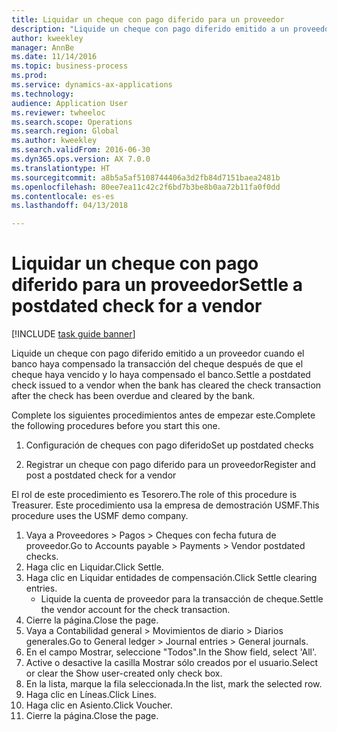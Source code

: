 ```yaml
--- 
title: Liquidar un cheque con pago diferido para un proveedor
description: "Liquide un cheque con pago diferido emitido a un proveedor cuando el banco haya compensado la transacción del cheque después de que el cheque haya vencido y lo haya compensado el banco."
author: kweekley
manager: AnnBe
ms.date: 11/14/2016
ms.topic: business-process
ms.prod: 
ms.service: dynamics-ax-applications
ms.technology: 
audience: Application User
ms.reviewer: twheeloc
ms.search.scope: Operations
ms.search.region: Global
ms.author: kweekley
ms.search.validFrom: 2016-06-30
ms.dyn365.ops.version: AX 7.0.0
ms.translationtype: HT
ms.sourcegitcommit: a8b5a5af5108744406a3d2fb84d7151baea2481b
ms.openlocfilehash: 80ee7ea11c42c2f6bd7b3be8b0aa72b11fa0f0dd
ms.contentlocale: es-es
ms.lasthandoff: 04/13/2018

---
```

# <a name="settle-a-postdated-check-for-a-vendor"></a><span data-ttu-id="07848-103">Liquidar un cheque con pago diferido para un proveedor</span><span class="sxs-lookup"><span data-stu-id="07848-103">Settle a postdated check for a vendor</span></span>

[!INCLUDE [task guide banner](../../includes/task-guide-banner.md)]

<span data-ttu-id="07848-104">Liquide un cheque con pago diferido emitido a un proveedor cuando el banco haya compensado la transacción del cheque después de que el cheque haya vencido y lo haya compensado el banco.</span><span class="sxs-lookup"><span data-stu-id="07848-104">Settle a postdated check issued to a vendor when the bank has cleared the check transaction after the check has been overdue and cleared by the bank.</span></span> 

<span data-ttu-id="07848-105">Complete los siguientes procedimientos antes de empezar este.</span><span class="sxs-lookup"><span data-stu-id="07848-105">Complete the following procedures before you start this one.</span></span>

1) <span data-ttu-id="07848-106">Configuración de cheques con pago diferido</span><span class="sxs-lookup"><span data-stu-id="07848-106">Set up postdated checks</span></span>

2) <span data-ttu-id="07848-107">Registrar un cheque con pago diferido para un proveedor</span><span class="sxs-lookup"><span data-stu-id="07848-107">Register and post a postdated check for a vendor</span></span>



<span data-ttu-id="07848-108">El rol de este procedimiento es Tesorero.</span><span class="sxs-lookup"><span data-stu-id="07848-108">The role of this procedure is Treasurer.</span></span> <span data-ttu-id="07848-109">Este procedimiento usa la empresa de demostración USMF.</span><span class="sxs-lookup"><span data-stu-id="07848-109">This procedure uses the USMF demo company.</span></span>

1. <span data-ttu-id="07848-110">Vaya a Proveedores > Pagos > Cheques con fecha futura de proveedor.</span><span class="sxs-lookup"><span data-stu-id="07848-110">Go to Accounts payable > Payments > Vendor postdated checks.</span></span>
2. <span data-ttu-id="07848-111">Haga clic en Liquidar.</span><span class="sxs-lookup"><span data-stu-id="07848-111">Click Settle.</span></span>
3. <span data-ttu-id="07848-112">Haga clic en Liquidar entidades de compensación.</span><span class="sxs-lookup"><span data-stu-id="07848-112">Click Settle clearing entries.</span></span>
    * <span data-ttu-id="07848-113">Liquide la cuenta de proveedor para la transacción de cheque.</span><span class="sxs-lookup"><span data-stu-id="07848-113">Settle the vendor account for the check transaction.</span></span>  
4. <span data-ttu-id="07848-114">Cierre la página.</span><span class="sxs-lookup"><span data-stu-id="07848-114">Close the page.</span></span>
5. <span data-ttu-id="07848-115">Vaya a Contabilidad general > Movimientos de diario > Diarios generales.</span><span class="sxs-lookup"><span data-stu-id="07848-115">Go to General ledger > Journal entries > General journals.</span></span>
6. <span data-ttu-id="07848-116">En el campo Mostrar, seleccione "Todos".</span><span class="sxs-lookup"><span data-stu-id="07848-116">In the Show field, select 'All'.</span></span>
7. <span data-ttu-id="07848-117">Active o desactive la casilla Mostrar sólo creados por el usuario.</span><span class="sxs-lookup"><span data-stu-id="07848-117">Select or clear the Show user-created only check box.</span></span>
8. <span data-ttu-id="07848-118">En la lista, marque la fila seleccionada.</span><span class="sxs-lookup"><span data-stu-id="07848-118">In the list, mark the selected row.</span></span>
9. <span data-ttu-id="07848-119">Haga clic en Líneas.</span><span class="sxs-lookup"><span data-stu-id="07848-119">Click Lines.</span></span>
10. <span data-ttu-id="07848-120">Haga clic en Asiento.</span><span class="sxs-lookup"><span data-stu-id="07848-120">Click Voucher.</span></span>
11. <span data-ttu-id="07848-121">Cierre la página.</span><span class="sxs-lookup"><span data-stu-id="07848-121">Close the page.</span></span>


